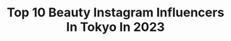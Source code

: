 ---
title: Top 10 Beauty Instagram Influencers In Tokyo In 2023
description: >-
  Find top beauty Instagram influencers in Tokyo in 2023. Most popular hashtags: #beauty #fashion #tokyo #cafe.
platform: Instagram
hits: 164
text_top: Identify the best Instagram accounts on inBeat.
text_bottom: inBeat aggregates 164 Instagram influencers like this in Tokyo, Japan for you to contact.
profiles:
  - username: "yukikokouyama"
    fullname: >-
      温活先生®️
    bio: >-
      ✨RYU-RU南青山サロンオーナー✨ サロンアカウント→@kenkoubi.lueur 体温上げて免疫up 究極のデトックスサロン 温活先生 温活協会アンバサダー 2017ミセス日本グランプリ30代ファイナリスト 2020.7月号　Forbes掲載 ラジオ出演 show出演 広告モデル
    location: "Japan"
    followers: 13745
    engagement: 1036
    commentsToLikes: 0.024068
    id: ck5zzwpl6cjum0i14ycw664h7
    verified: false
    hashtags: "#love, #foto, #beauty, #tokyo"
  - username: "megukiss0517"
    fullname: >-
      ˚✧₊⁎M e g u m i˚✧₊⁎
    bio: >-
      ・Beauty💅 アドバイザー💓✨ ・Esthetician✨👯‍♀️✨ ・Aroma講師🌈✨ 🐉風水Feng Shui🐉でhappyに💜 💟美容と健康💓Diet🥂✨💟 【お仕事のご依頼はDM下さい💌🙆‍♀️】 💓気軽にfollowプリーズ💓 ‥素敵な情報見てね🥰💋⬇️
    location: "Japan"
    followers: 112625
    engagement: 169
    commentsToLikes: 0.048997
    id: ckaosohjtsdjc0i783i505nnd
    verified: false
    hashtags: "#happiness, #xmas, #valentine, #thankyou"
  - username: "u_tam_"
    fullname: >-
      minami
    bio: >-
      1997.04.15/170cm﻿ カフェと服🐥﻿ 依頼はDMにお願いします📩
    location: "Japan"
    followers: 17555
    engagement: 285
    commentsToLikes: 0.016052
    id: ck0w0megsexxy0i19rbu5re1c
    verified: false
    hashtags: "#ootd, #gn, #fashion, #cafe"
  - username: "aishadayo"
    fullname: >-
      AISHA
    bio: >-
      Recording Artist in JAPAN 🇯🇵 I sing to Let Go, Forgive & Spread Love ♥️ SHYでもいいよこっちおいで ✌🏽👩🏽✌🏽
    location: "Japan"
    followers: 28507
    engagement: 361
    commentsToLikes: 0.021930
    id: ck5px5avvq60f0i11x640z2c6
    verified: false
    hashtags: "#aisha, #zumba, #rimowa, #neverstill"
  - username: "kana_kuraki"
    fullname: >-
      倉木香奈(kana kuraki)
    bio: >-
      🇯🇵/Tokyo/Model/cg&m/東京理科大卒/SQL/ Send DM 一緒に写真を撮ろう！ 自分の家がスタジオ化してる 旅行みたいな撮影するのが夢 部屋着、肌着、下着の仕事したい
    location: "Japan"
    followers: 7683
    engagement: 371
    commentsToLikes: 0.014520
    id: ck5hnbjnvni700i11m6dyz3c8
    verified: false
    hashtags: "#kf, #good, #screen, #white"
  - username: "akiko__endo"
    fullname: >-
      Akiko Endo 遠藤晶子
    bio: >-
      Hatsuko Endo Ginza hair salon/esthetic salon/ bridal hair&makeup/wedding dress/kimono @hatsuko_endo @a_by_hatsukoendo
    location: "Japan"
    followers: 19438
    engagement: 246
    commentsToLikes: 0.009894
    id: ck8t34o4u1uiy0j789j50b086
    verified: false
    hashtags: "#dog, #karuizawajapan, #catlover, #egyptianmau"
  - username: "muku.jet"
    fullname: >-
      m u k u ✈︎
    bio: >-
      (🛫)No plane,no life(🛬) 飛行機撮影が大好きです📸💞 . (🏷)#honugraphy #飛行機が彩る夢物語 #飛行機への気持ち #飛行機が好きで好きでたまらない #飛行機とはたらく車たち 使ってください😚★
    location: "Japan"
    followers: 3861
    engagement: 1749
    commentsToLikes: 0.036046
    id: ck5q3u005mdrb0i1149psdjc6
    verified: false
    hashtags: "#flyana, #aviationphoto, #throwbackspotting, #light"
  - username: "otayukari"
    fullname: >-
      Yukari Ota
    bio: >-
      =Private Acount = #LifeIsBeautiful @organic_table_by_lapaz lifestylist 商品についてのお問い合わせはこちらにお願いいたします🙏🏻↓ @_lifestylist_
    location: "Japan"
    followers: 43224
    engagement: 105
    commentsToLikes: 0.005859
    id: ck6tr5ynox4lu0j71kw27lgmu
    verified: false
    hashtags: "#vegan, #sustainable, #sleepingtokyo, #organictablebylapaz"
  - username: "shihoriiin49"
    fullname: >-
      ʂᴴᴵᴴᵒᴿᴵᴺ❤︎
    bio: >-
      @plume_mignon Producer 👗167cm 宝島社sweet official instagirl🍒 ❤︎disney❤︎fashion❤︎sweets❤︎cosme お仕事依頼→DMへお願いします💌
    location: "Japan"
    followers: 37535
    engagement: 174
    commentsToLikes: 0.004367
    id: ck0tzgwv7qdsg0i19ph0woceo
    verified: false
    hashtags: "#stayhome, #coordinate, #disneycode, #code"
  - username: "seika_etoile__11"
    fullname: >-
      🎀seika 🎀
    bio: >-
      全休6日のお茶大生です。✎ ❤︎ 𝐜𝐚𝐟𝐞┊𝐟𝐚𝐬𝐡𝐢𝐨𝐧┊ 𝐩𝐢𝐧𝐤 ❤︎ #せいかのコーディネート💍﻿ #せいかのカフェ巡り💒﻿ インスタは私が作ったおとぎ話🏹
    location: "Japan"
    followers: 11773
    engagement: 351
    commentsToLikes: 0.009918
    id: ck6tzgk419knp0j719fcswgw2
    verified: false
    hashtags: "#salondelouis, #honeysalon, #fashion, #coordinate"
---